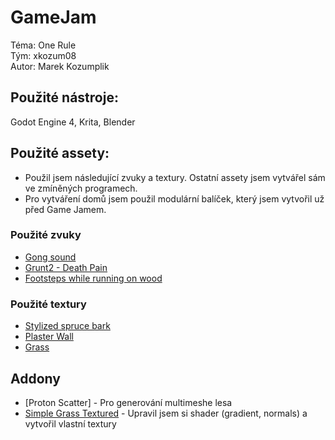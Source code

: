 # GameJam 
Téma: One Rule\
Tým: xkozum08\
Autor: Marek Kozumplik

## Použité nástroje:
Godot Engine 4, Krita, Blender

## Použité assety:
- Použil jsem následující zvuky a textury. Ostatní assety jsem vytvářel sám ve zmíněných programech.
- Pro vytváření domů jsem použil modulární balíček, který jsem vytvořil už před Game Jamem.

### Použité zvuky
- [Gong sound](https://freesound.org/people/xserra/sounds/320230/)
- [Grunt2 - Death Pain](https://freesound.org/people/tonsil5/sounds/416838/)
- [Footsteps while running on wood](https://freesound.org/people/florianreichelt/sounds/459965/)

### Použité textury
- [Stylized spruce bark](https://www.materialmaker.org/material?id=472)
- [Plaster Wall](https://www.materialmaker.org/material?id=441)
- [Grass](https://opengameart.org/content/10-seamless-grass-textures-that-are-2048-x-2048-grass-7png)


## Addony
- [Proton Scatter] - Pro generování multimeshe lesa
- [Simple Grass Textured](https://github.com/IcterusGames/SimpleGrassTextured) - Upravil jsem si shader (gradient, normals) a vytvořil vlastní textury
